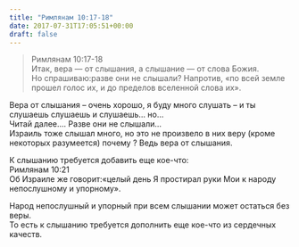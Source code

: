 ```yaml
---
title: "Римлянам 10:17-18"
date: 2017-07-31T17:05:51+00:00
draft: false
---
```


> Римлянам 10:17-18  
> Итак, вера — от слышания, а слышание — от слова Божия.  
> Но спрашиваю:разве они не слышали? Напротив, «по всей земле прошел голос их, и до пределов вселенной слова их».

  
Вера от слышания &#8211; очень хорошо, я буду много слушать &#8211; и ты слушаешь слушаешь и слушаешь&#8230; но&#8230;  
Читай далее&#8230;. Разве они не слышали&#8230;  
Израиль тоже слышал много, но это не произвело в них веру (кроме некоторых разумеется) почему ? Ведь вера от слышания. 

  
К слышанию требуется добавить еще кое-что:  
Римлянам 10:21  
Об Израиле же говорит:«целый день Я простирал руки Мои к народу непослушному и упорному».

Народ непослушный и упорный при всем слышании может остаться без веры.  
То есть к слышанию требуется дополнить еще кое-что из сердечных качеств.
